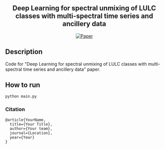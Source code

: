 <div align="center">
 
## Deep Learning for spectral unmixing of LULC classes with multi-spectral time series and ancillery data

[![Paper](http://img.shields.io/badge/paper-arxiv.1001.2234-B31B1B.svg)]()
</div>
 
## Description   
Code for "Deep Learning for spectral unmixing of LULC classes with multi-spectral time series and ancillery data" paper.

## How to run 
```bash
python main.py
```


### Citation   
```
@article{YourName,
  title={Your Title},
  author={Your team},
  journal={Location},
  year={Year}
}
```
